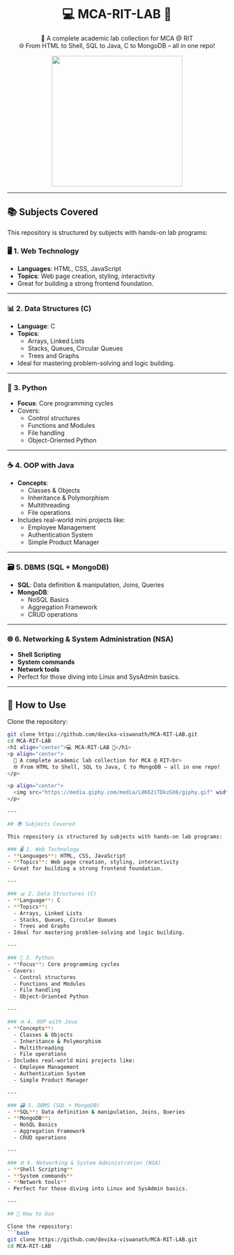 <h1 align="center">💻 MCA-RIT-LAB 🚀</h1>
<p align="center">
  🧠 A complete academic lab collection for MCA @ RIT<br>
  🌐 From HTML to Shell, SQL to Java, C to MongoDB – all in one repo!
</p>

<p align="center">
  <img src="https://media.giphy.com/media/L8K62iTDkzGX6/giphy.gif" width="300"/>
</p>

---

## 📚 Subjects Covered

This repository is structured by subjects with hands-on lab programs:

### 🖥️ 1. Web Technology
- **Languages**: HTML, CSS, JavaScript
- **Topics**: Web page creation, styling, interactivity
- Great for building a strong frontend foundation.

---

### 📊 2. Data Structures (C)
- **Language**: C
- **Topics**:
  - Arrays, Linked Lists
  - Stacks, Queues, Circular Queues
  - Trees and Graphs
- Ideal for mastering problem-solving and logic building.

---

### 🐍 3. Python
- **Focus**: Core programming cycles
- Covers:
  - Control structures
  - Functions and Modules
  - File handling
  - Object-Oriented Python

---

### ☕ 4. OOP with Java
- **Concepts**:
  - Classes & Objects
  - Inheritance & Polymorphism
  - Multithreading
  - File operations
- Includes real-world mini projects like:
  - Employee Management
  - Authentication System
  - Simple Product Manager

---

### 🗃️ 5. DBMS (SQL + MongoDB)
- **SQL**: Data definition & manipulation, Joins, Queries
- **MongoDB**:
  - NoSQL Basics
  - Aggregation Framework
  - CRUD operations

---

### 🌐 6. Networking & System Administration (NSA)
- **Shell Scripting**
- **System commands**
- **Network tools**
- Perfect for those diving into Linux and SysAdmin basics.

---

## 🧠 How to Use

Clone the repository:
```bash
git clone https://github.com/devika-viswanath/MCA-RIT-LAB.git
cd MCA-RIT-LAB
<h1 align="center">💻 MCA-RIT-LAB 🚀</h1>
<p align="center">
  🧠 A complete academic lab collection for MCA @ RIT<br>
  🌐 From HTML to Shell, SQL to Java, C to MongoDB – all in one repo!
</p>

<p align="center">
  <img src="https://media.giphy.com/media/L8K62iTDkzGX6/giphy.gif" width="300"/>
</p>

---

## 📚 Subjects Covered

This repository is structured by subjects with hands-on lab programs:

### 🖥️ 1. Web Technology
- **Languages**: HTML, CSS, JavaScript
- **Topics**: Web page creation, styling, interactivity
- Great for building a strong frontend foundation.

---

### 📊 2. Data Structures (C)
- **Language**: C
- **Topics**:
  - Arrays, Linked Lists
  - Stacks, Queues, Circular Queues
  - Trees and Graphs
- Ideal for mastering problem-solving and logic building.

---

### 🐍 3. Python
- **Focus**: Core programming cycles
- Covers:
  - Control structures
  - Functions and Modules
  - File handling
  - Object-Oriented Python

---

### ☕ 4. OOP with Java
- **Concepts**:
  - Classes & Objects
  - Inheritance & Polymorphism
  - Multithreading
  - File operations
- Includes real-world mini projects like:
  - Employee Management
  - Authentication System
  - Simple Product Manager

---

### 🗃️ 5. DBMS (SQL + MongoDB)
- **SQL**: Data definition & manipulation, Joins, Queries
- **MongoDB**:
  - NoSQL Basics
  - Aggregation Framework
  - CRUD operations

---

### 🌐 6. Networking & System Administration (NSA)
- **Shell Scripting**
- **System commands**
- **Network tools**
- Perfect for those diving into Linux and SysAdmin basics.

---

## 🧠 How to Use

Clone the repository:
```bash
git clone https://github.com/devika-viswanath/MCA-RIT-LAB.git
cd MCA-RIT-LAB
